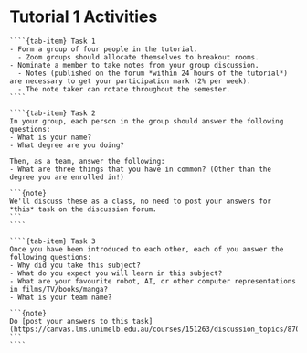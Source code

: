# Tutorial 1 Activities

`````{tab-set}
````{tab-item} Task 1
- Form a group of four people in the tutorial. 
  - Zoom groups should allocate themselves to breakout rooms.
- Nominate a member to take notes from your group discussion.
  - Notes (published on the forum *within 24 hours of the tutorial*) are necessary to get your participation mark (2% per week).
  - The note taker can rotate throughout the semester.
````

````{tab-item} Task 2
In your group, each person in the group should answer the following questions:
- What is your name?
- What degree are you doing?

Then, as a team, answer the following: 
- What are three things that you have in common? (Other than the degree you are enrolled in!)

```{note}
We'll discuss these as a class, no need to post your answers for *this* task on the discussion forum.
```
````

````{tab-item} Task 3
Once you have been introduced to each other, each of you answer the following questions:
- Why did you take this subject?
- What do you expect you will learn in this subject?
- What are your favourite robot, AI, or other computer representations in films/TV/books/manga?
- What is your team name?

```{note}
Do [post your answers to this task](https://canvas.lms.unimelb.edu.au/courses/151263/discussion_topics/870528)!
```
````
`````
